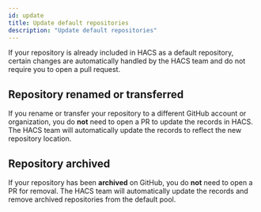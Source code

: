 ```yaml
---
id: update
title: Update default repositories
description: "Update default repositories"
---
```


If your repository is already included in HACS as a default repository, certain changes are automatically handled by the HACS team and do not require you to open a pull request.

## Repository renamed or transferred

If you rename or transfer your repository to a different GitHub account or organization, you do **not** need to open a PR to update the records in HACS. The HACS team will automatically update the records to reflect the new repository location.

## Repository archived

If your repository has been **archived** on GitHub, you do **not** need to open a PR for removal. The HACS team will automatically update the records and remove archived repositories from the default pool.
